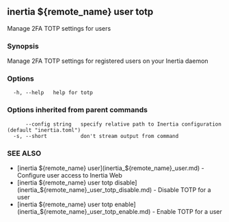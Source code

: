## inertia ${remote_name} user totp

Manage 2FA TOTP settings for users

### Synopsis

Manage 2FA TOTP settings for registered users on your Inertia daemon

### Options

```
  -h, --help   help for totp
```

### Options inherited from parent commands

```
      --config string   specify relative path to Inertia configuration (default "inertia.toml")
  -s, --short           don't stream output from command
```

### SEE ALSO

* [inertia ${remote_name} user](inertia_${remote_name}_user.md)	 - Configure user access to Inertia Web
* [inertia ${remote_name} user totp disable](inertia_${remote_name}_user_totp_disable.md)	 - Disable TOTP for a user
* [inertia ${remote_name} user totp enable](inertia_${remote_name}_user_totp_enable.md)	 - Enable TOTP for a user


